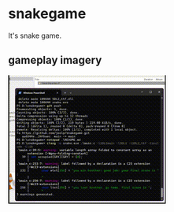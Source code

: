 # snakegame

It's snake game.

## gameplay imagery

![snakegame.gif"](https://github.com/joolp/snakegame/blob/main/snakegame.gif)

